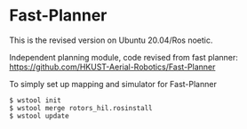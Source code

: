 # Fast-Planner 

This is the revised version on Ubuntu 20.04/Ros noetic.

Independent planning module, code revised from fast planner: https://github.com/HKUST-Aerial-Robotics/Fast-Planner


To simply set up mapping and simulator for Fast-Planner

```console
$ wstool init
$ wstool merge rotors_hil.rosinstall
$ wstool update
```



